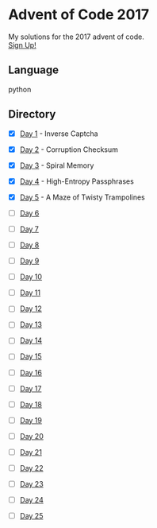# Advent of Code 2017
My solutions for the 2017 advent of code. 
<br>
[Sign Up!](http://adventofcode.com/2017)
<br>
## Language
python
## Directory
- [x] [Day 1](https://github.com/James-Burgess/aoc/tree/master/d1) - Inverse Captcha
- [x] [Day 2](https://github.com/James-Burgess/aoc/tree/master/d2) - Corruption Checksum
- [x] [Day 3](https://github.com/James-Burgess/aoc/tree/master/d3) - Spiral Memory 
- [x] [Day 4](https://github.com/James-Burgess/aoc/tree/master/d4) - High-Entropy Passphrases
- [x] [Day 5](https://github.com/James-Burgess/aoc/tree/master/d5) - A Maze of Twisty Trampolines
- [ ] [Day 6](https://github.com/James-Burgess/aoc/tree/master/d6)
- [ ] [Day 7](https://github.com/James-Burgess/aoc/tree/master/d7)
- [ ] [Day 8](https://github.com/James-Burgess/aoc/tree/master/d8)
- [ ] [Day 9](https://github.com/James-Burgess/aoc/tree/master/d9)
- [ ] [Day 10](https://github.com/James-Burgess/aoc/tree/master/d10)
- [ ] [Day 11](https://github.com/James-Burgess/aoc/tree/master/d11)
- [ ] [Day 12](https://github.com/James-Burgess/aoc/tree/master/d12)
- [ ] [Day 13](https://github.com/James-Burgess/aoc/tree/master/d13)
- [ ] [Day 14](https://github.com/James-Burgess/aoc/tree/master/d14)
- [ ] [Day 15](https://github.com/James-Burgess/aoc/tree/master/d15)
- [ ] [Day 16](https://github.com/James-Burgess/aoc/tree/master/d16)
- [ ] [Day 17](https://github.com/James-Burgess/aoc/tree/master/d17)
- [ ] [Day 18](https://github.com/James-Burgess/aoc/tree/master/d18)
- [ ] [Day 19](https://github.com/James-Burgess/aoc/tree/master/d19)
- [ ] [Day 20](https://github.com/James-Burgess/aoc/tree/master/d20)
- [ ] [Day 21](https://github.com/James-Burgess/aoc/tree/master/d21)
- [ ] [Day 22](https://github.com/James-Burgess/aoc/tree/master/d22)
- [ ] [Day 23](https://github.com/James-Burgess/aoc/tree/master/d23)
- [ ] [Day 24](https://github.com/James-Burgess/aoc/tree/master/d24)
- [ ] [Day 25](https://github.com/James-Burgess/aoc/tree/master/d25)


